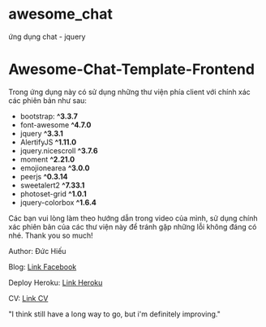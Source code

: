 # awesome_chat
ứng dụng chat - jquery

# Awesome-Chat-Template-Frontend

Trong ứng dụng này có sử dụng những thư viện phía client với chính xác các phiên bản như sau:

- bootstrap: **^3.3.7**
- font-awesome **^4.7.0**
- jquery **^3.3.1**
- AlertifyJS **^1.11.0**
- jquery.nicescroll **^3.7.6**
- moment **^2.21.0**
- emojionearea **^3.0.0**
- peerjs **^0.3.14**
- sweetalert2 **^7.33.1**
- photoset-grid **^1.0.1**
- jquery-colorbox **^1.6.4**

Các bạn vui lòng làm theo hướng dẫn trong video của mình, sử dụng chính xác phiên bản của các thư viện này để tránh gặp những lỗi không đáng có nhé.
Thank you so much!

Author: Đức Hiếu

Blog: [Link Facebook](https://www.facebook.com/pencil.816/)

Deploy Heroku: [Link Heroku](http://awesome-chat-hieupencil.herokuapp.com/)

CV: [Link CV](https://hieuisme.netlify.app/)

"I think still have a long way to go, but i'm definitely improving."

